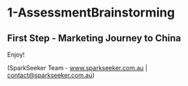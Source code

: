 # 1-AssessmentBrainstorming

## First Step - Marketing Journey to China

Enjoy!

(SparkSeeker Team - www.sparkseeker.com.au | contact@sparkseeker.com.au)
